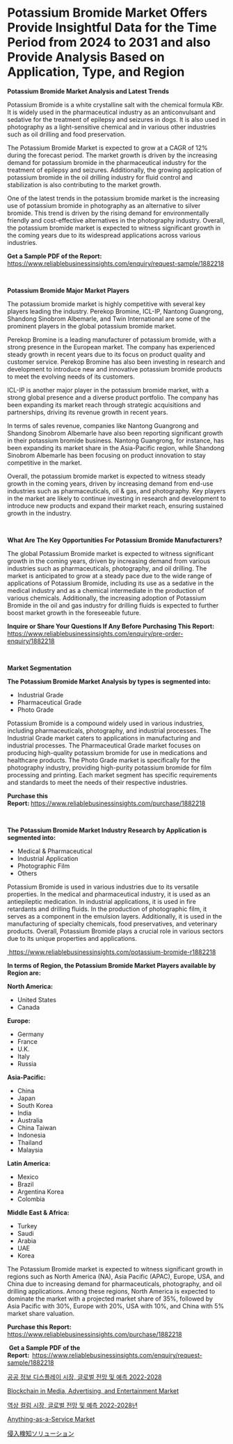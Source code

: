 <p><h1>Potassium Bromide Market Offers Provide Insightful Data for the Time Period from 2024 to 2031 and also Provide Analysis Based on Application, Type, and Region</h1></p><p><strong>Potassium Bromide Market Analysis and Latest Trends</strong></p>
<p><p>Potassium Bromide is a white crystalline salt with the chemical formula KBr. It is widely used in the pharmaceutical industry as an anticonvulsant and sedative for the treatment of epilepsy and seizures in dogs. It is also used in photography as a light-sensitive chemical and in various other industries such as oil drilling and food preservation.</p><p>The Potassium Bromide Market is expected to grow at a CAGR of 12% during the forecast period. The market growth is driven by the increasing demand for potassium bromide in the pharmaceutical industry for the treatment of epilepsy and seizures. Additionally, the growing application of potassium bromide in the oil drilling industry for fluid control and stabilization is also contributing to the market growth.</p><p>One of the latest trends in the potassium bromide market is the increasing use of potassium bromide in photography as an alternative to silver bromide. This trend is driven by the rising demand for environmentally friendly and cost-effective alternatives in the photography industry. Overall, the potassium bromide market is expected to witness significant growth in the coming years due to its widespread applications across various industries.</p></p>
<p><strong>Get a Sample PDF of the Report:&nbsp;</strong> <a href="https://www.reliablebusinessinsights.com/enquiry/request-sample/1882218">https://www.reliablebusinessinsights.com/enquiry/request-sample/1882218</a></p>
<p>&nbsp;</p>
<p><strong>Potassium Bromide Major Market Players</strong></p>
<p><p>The potassium bromide market is highly competitive with several key players leading the industry. Perekop Bromine, ICL-IP, Nantong Guangrong, Shandong Sinobrom Albemarle, and Twin International are some of the prominent players in the global potassium bromide market.</p><p>Perekop Bromine is a leading manufacturer of potassium bromide, with a strong presence in the European market. The company has experienced steady growth in recent years due to its focus on product quality and customer service. Perekop Bromine has also been investing in research and development to introduce new and innovative potassium bromide products to meet the evolving needs of its customers.</p><p>ICL-IP is another major player in the potassium bromide market, with a strong global presence and a diverse product portfolio. The company has been expanding its market reach through strategic acquisitions and partnerships, driving its revenue growth in recent years.</p><p>In terms of sales revenue, companies like Nantong Guangrong and Shandong Sinobrom Albemarle have also been reporting significant growth in their potassium bromide business. Nantong Guangrong, for instance, has been expanding its market share in the Asia-Pacific region, while Shandong Sinobrom Albemarle has been focusing on product innovation to stay competitive in the market.</p><p>Overall, the potassium bromide market is expected to witness steady growth in the coming years, driven by increasing demand from end-use industries such as pharmaceuticals, oil & gas, and photography. Key players in the market are likely to continue investing in research and development to introduce new products and expand their market reach, ensuring sustained growth in the industry.</p></p>
<p>&nbsp;</p>
<p><strong>What Are The Key Opportunities For Potassium Bromide Manufacturers?</strong></p>
<p><p>The global Potassium Bromide market is expected to witness significant growth in the coming years, driven by increasing demand from various industries such as pharmaceuticals, photography, and oil drilling. The market is anticipated to grow at a steady pace due to the wide range of applications of Potassium Bromide, including its use as a sedative in the medical industry and as a chemical intermediate in the production of various chemicals. Additionally, the increasing adoption of Potassium Bromide in the oil and gas industry for drilling fluids is expected to further boost market growth in the foreseeable future.</p></p>
<p><strong>Inquire or Share Your Questions If Any Before Purchasing This Report:</strong> <a href="https://www.reliablebusinessinsights.com/enquiry/pre-order-enquiry/1882218">https://www.reliablebusinessinsights.com/enquiry/pre-order-enquiry/1882218</a></p>
<p>&nbsp;</p>
<p><strong>Market Segmentation</strong></p>
<p><strong>The Potassium Bromide Market Analysis by types is segmented into:</strong></p>
<p><ul><li>Industrial Grade</li><li>Pharmaceutical Grade</li><li>Photo Grade</li></ul></p>
<p><p>Potassium Bromide is a compound widely used in various industries, including pharmaceuticals, photography, and industrial processes. The Industrial Grade market caters to applications in manufacturing and industrial processes. The Pharmaceutical Grade market focuses on producing high-quality potassium bromide for use in medications and healthcare products. The Photo Grade market is specifically for the photography industry, providing high-purity potassium bromide for film processing and printing. Each market segment has specific requirements and standards to meet the needs of their respective industries.</p></p>
<p><strong>Purchase this Report:&nbsp;</strong><a href="https://www.reliablebusinessinsights.com/purchase/1882218">https://www.reliablebusinessinsights.com/purchase/1882218</a></p>
<p>&nbsp;</p>
<p><strong>The Potassium Bromide Market Industry Research by Application is segmented into:</strong></p>
<p><ul><li>Medical & Pharmaceutical</li><li>Industrial Application</li><li>Photographic Film</li><li>Others</li></ul></p>
<p><p>Potassium Bromide is used in various industries due to its versatile properties. In the medical and pharmaceutical industry, it is used as an antiepileptic medication. In industrial applications, it is used in fire retardants and drilling fluids. In the production of photographic film, it serves as a component in the emulsion layers. Additionally, it is used in the manufacturing of specialty chemicals, food preservatives, and veterinary products. Overall, Potassium Bromide plays a crucial role in various sectors due to its unique properties and applications.</p></p>
<p><a href="https://www.reliablebusinessinsights.com/potassium-bromide-r1882218">&nbsp;https://www.reliablebusinessinsights.com/potassium-bromide-r1882218</a></p>
<p><strong>In terms of Region, the Potassium Bromide Market Players available by Region are:</strong></p>
<p>
    <p> <strong> North America: </strong>
        <ul>
            <li>United States</li>
            <li>Canada</li>
        </ul>
        </p> 
    <p> <strong> Europe: </strong>
        <ul>
            <li>Germany</li>
            <li>France</li>
            <li>U.K.</li>
            <li>Italy</li>
            <li>Russia</li>
        </ul>
        </p> 
    <p> <strong> Asia-Pacific: </strong>
        <ul>
            <li>China</li>
            <li>Japan</li>
            <li>South Korea</li>
            <li>India</li>
            <li>Australia</li>
            <li>China Taiwan</li>
            <li>Indonesia</li>
            <li>Thailand</li>
            <li>Malaysia</li>
        </ul>
        </p> 
    <p> <strong> Latin America: </strong>
        <ul>
            <li>Mexico</li>
            <li>Brazil</li>
            <li>Argentina Korea</li>
            <li>Colombia</li>
        </ul>
        </p> 
    <p> <strong> Middle East & Africa: </strong>
        <ul>
            <li>Turkey</li>
            <li>Saudi</li>
            <li>Arabia</li>
            <li>UAE</li>
            <li>Korea</li>
        </ul>
    </p>
    </p>
<p><p>The Potassium Bromide market is expected to witness significant growth in regions such as North America (NA), Asia Pacific (APAC), Europe, USA, and China due to increasing demand for pharmaceuticals, photography, and oil drilling applications. Among these regions, North America is expected to dominate the market with a projected market share of 35%, followed by Asia Pacific with 30%, Europe with 20%, USA with 10%, and China with 5% market share valuation.</p></p>
<p><strong>Purchase this Report: </strong><a href="https://www.reliablebusinessinsights.com/purchase/1882218">https://www.reliablebusinessinsights.com/purchase/1882218</a></p>
<p>&nbsp;<strong>Get a Sample PDF of the Report:&nbsp;&nbsp;</strong><a href="https://www.reliablebusinessinsights.com/enquiry/request-sample/1882218">https://www.reliablebusinessinsights.com/enquiry/request-sample/1882218</a></p>
<p><strong></strong></p>
<p><p><a href="https://github.com/konokaryan/Market-Research-Report-List-1/blob/main/7020093130593.md">공공 정보 디스플레이 시장, 글로벌 전망 및 예측 2022-2028</a></p><p><a href="https://github.com/brenzgnarento/Market-Research-Report-List-3/blob/main/blockchain-in-media-advertising-and-entertainment-market.md">Blockchain in Media, Advertising, and Entertainment Market</a></p><p><a href="https://github.com/mithunmistry2258/Market-Research-Report-List-1/blob/main/8022776130592.md">역상 컬럼 시장, 글로벌 전망 및 예측 2022-2028년</a></p><p><a href="https://github.com/jerrycopelandthomaswsqd8q/Market-Research-Report-List-3/blob/main/anything-as-a-service-market.md">Anything-as-a-Service Market</a></p><p><a href="https://medium.com/@vincemarvin1/%E4%BE%B5%E5%85%A5%E6%A4%9C%E7%9F%A5%E3%82%BD%E3%83%AA%E3%83%A5%E3%83%BC%E3%82%B7%E3%83%A7%E3%83%B3%E3%81%AE%E5%B8%82%E5%A0%B4%E8%AA%BF%E6%9F%BB%E3%83%AC%E3%83%9D%E3%83%BC%E3%83%88-%E3%81%9D%E3%81%AE%E6%AD%B4%E5%8F%B2%E3%81%A82031%E5%B9%B4%E3%81%BE%E3%81%A7%E3%81%AE%E4%BA%88%E6%B8%AC-a91f21d0ab41">侵入検知ソリューション</a></p></p>